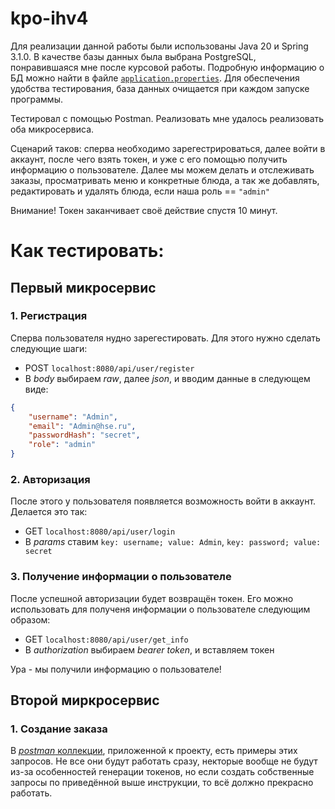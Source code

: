 # kpo-ihv4

Для реализации данной работы были использованы Java 20 и  Spring 3.1.0. В качестве базы данных была выбрана PostgreSQL, понравившаяся мне после курсовой работы. 
Подробную информацию о БД можно найти в файле [`application.properties`](https://github.com/KcasTischaWattt/kpo-ihv4/blob/main/src/main/resources/application.properties). Для обеспечения удобства тестирования, база данных очищается при каждом запуске программы.

Тестировал с помощью Postman. Реализовать мне удалось реализовать оба микросервиса.

Сценарий таков: сперва необходимо зарегестрироваться, далее войти в аккаунт, после чего взять токен, и уже с его помощью получить информацию о пользователе.
Далее мы можем делать и отслеживать заказы, просматривать меню и конкретные блюда, а так же добавлять, редактировать и удалять блюда, если наша роль == `"admin"`

Внимание! Токен заканчивает своё действие спустя 10 минут.

# Как тестировать:

## Первый микросервис

### 1. Регистрация

Сперва пользователя нудно зарегестировать. Для этого нужно сделать следующие шаги:

 * POST `localhost:8080/api/user/register`
 * В *body* выбираем *raw*, далее *json*, и вводим данные в следующем виде:

``` json
{
    "username": "Admin",
    "email": "Admin@hse.ru",
    "passwordHash": "secret",
    "role": "admin"
}
```
### 2. Авторизация

После этого у пользователя появляется возможность войти в аккаунт. Делается это так:

 * GET `localhost:8080/api/user/login`
 * В *params* ставим `key: username; value: Admin`, `key: password; value: secret`

### 3. Получение информации о пользователе

После успешной авторизации будет возвращён токен. Его можно использовать для полученя информации о пользователе следующим образом:

 * GET `localhost:8080/api/user/get_info`
 * В *authorization* выбираем *bearer token*, и вставляем токен

Ура - мы получили информацию о пользователе!

## Второй миркросервис

### 1. Создание заказа

В [*postman* коллекции](https://github.com/KcasTischaWattt/kpo-ihv4/blob/main/Postman%20Tests.postman_collection.json), приложенной к проекту, есть примеры этих запросов. Не все они будут работать сразу, некторые вообще не будут из-за особенностей генерации токенов, но если создать собственные запросы по приведённой выше инструкции, то всё должно прекрасно работать.


